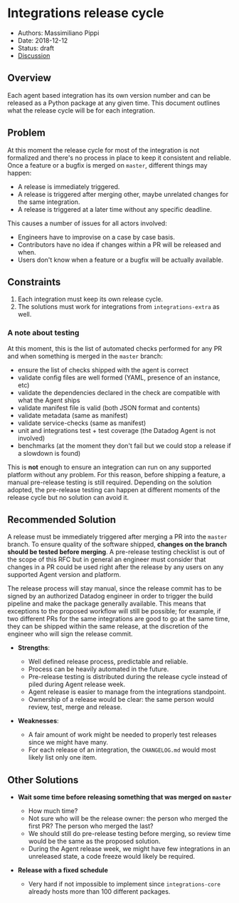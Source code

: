 # Integrations release cycle

- Authors: Massimiliano Pippi
- Date: 2018-12-12
- Status: draft
- [Discussion](https://github.com/DataDog/integrations-core/pull/2741)

## Overview

Each agent based integration has its own version number and can be released as
a Python package at any given time. This document outlines what the release
cycle will be for each integration.

## Problem

At this moment the release cycle for most of the integration is not formalized
and there's no process in place to keep it consistent and reliable. Once a feature
or a bugfix is merged on `master`, different things may happen:

- A release is immediately triggered.
- A release is triggered after merging other, maybe unrelated changes for the same integration.
- A release is triggered at a later time without any specific deadline.

This causes a number of issues for all actors involved:

- Engineers have to improvise on a case by case basis.
- Contributors have no idea if changes within a PR will be released and when.
- Users don't know when a feature or a bugfix will be actually available.

## Constraints

1. Each integration must keep its own release cycle.
2. The solutions must work for integrations from `integrations-extra` as well.

### A note about testing

At this moment, this is the list of automated checks performed for any PR and
when something is merged in the `master` branch:

- ensure the list of checks shipped with the agent is correct
- validate config files are well formed (YAML, presence of an instance, etc)
- validate the dependencies declared in the check are compatible with what the Agent ships
- validate manifest file is valid (both JSON format and contents)
- validate metadata (same as manifest)
- validate service-checks (same as manifest)
- unit and integrations test + test coverage (the Datadog Agent is not involved)
- benchmarks (at the moment they don't fail but we could stop a release if a slowdown is found)

This is **not** enough to ensure an integration can run on any supported platform
without any problem. For this reason, before shipping a feature, a manual pre-release
testing is still required. Depending on the solution adopted, the pre-release
testing can happen at different moments of the release cycle but no solution can
avoid it.

## Recommended Solution

A release must be immediately triggered after merging a PR into the `master` branch.
To ensure quality of the software shipped, **changes on the branch should be tested before merging**.
A pre-release testing checklist is out of the scope of this RFC but in general
an engineer must consider that changes in a PR could be used right after the
release by any users on any supported Agent version and platform.

The release process will stay manual, since the release commit has to be signed by
an authorized Datadog engineer in order to trigger the build pipeline and make the
package generally available. This means that exceptions to the proposed workflow
will still be possible; for example, if two different PRs for the same integrations
are good to go at the same time, they can be shipped within the same release, at
the discretion of the engineer who will sign the release commit.

- **Strengths**:
  - Well defined release process, predictable and reliable.
  - Process can be heavily automated in the future.
  - Pre-release testing is distributed during the release cycle instead of piled during Agent release week.
  - Agent release is easier to manage from the integrations standpoint.
  - Ownership of a release would be clear: the same person would review, test, merge and release.
  
- **Weaknesses**:
  - A fair amount of work might be needed to properly test releases since we might have many.
  - For each release of an integration, the `CHANGELOG.md` would most likely list only one item.

## Other Solutions

- **Wait some time before releasing something that was merged on `master`**
  - How much time?
  - Not sure who will be the release owner: the person who merged the first PR? The person who merged the last?
  - We should still do pre-release testing before merging, so review time would be the same as the proposed solution.
  - During the Agent release week, we might have few integrations in an unreleased state, a code freeze would likely be required.
  
- **Release with a fixed schedule**
  - Very hard if not impossible to implement since `integrations-core` already hosts more than 100 different packages.
